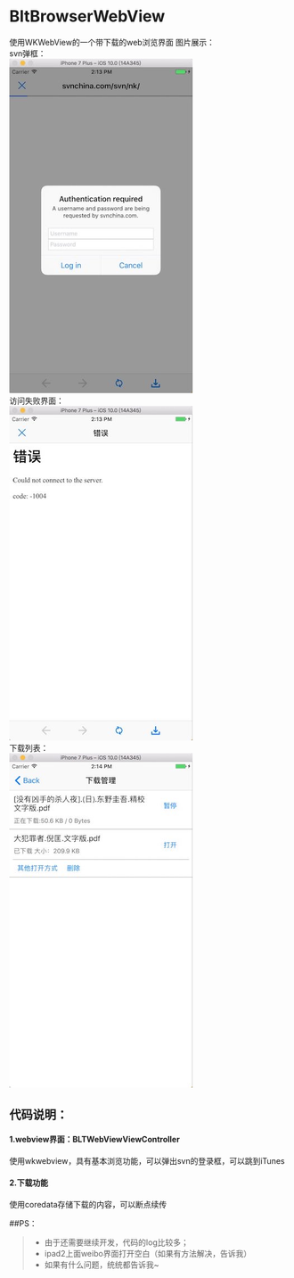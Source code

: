 # BltBrowserWebView
使用WKWebView的一个带下载的web浏览界面
图片展示：<br/>
svn弹框：<br/>
![image1](https://github.com/lllkey/BltBrowserWebView/blob/master/screenshot/image-svn.jpeg)<br/>
访问失败界面：<br/>
![image2](https://github.com/lllkey/BltBrowserWebView/blob/master/screenshot/image-error.jpeg)<br/>
下载列表：<br/>
![image3](https://github.com/lllkey/BltBrowserWebView/blob/master/screenshot/image-download.jpeg)<br/>


## 代码说明：
#### 1.webview界面：BLTWebViewViewController
使用wkwebview，具有基本浏览功能，可以弹出svn的登录框，可以跳到iTunes

#### 2.下载功能
使用coredata存储下载的内容，可以断点续传



##PS：
>* 由于还需要继续开发，代码的log比较多；<br/>
>* ipad2上面weibo界面打开空白（如果有方法解决，告诉我）<br/>
>* 如果有什么问题，统统都告诉我~<br/>

